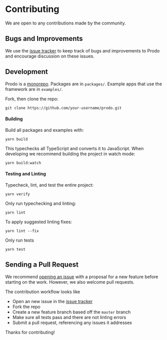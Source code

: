 # Contributing

We are open to any contributions made by the community.

## Bugs and Improvements

We use the [issue tracker](https://github.com/prodo-ai/prodo/issues) to keep
track of bugs and improvements to Prodo and encourage discussion on these issues.

## Development

Prodo is a [monorepo](https://en.wikipedia.org/wiki/Monorepo). Packages are in
`packages/`. Example apps that use the framework are in `examples/`.

Fork, then clone the repo:

```
git clone https://github.com/your-username/prodo.git
```

#### Building

Build all packages and examples with:

```
yarn build
```

This typechecks all TypeScript and converts it to JavaScript. When developing we
recommend building the project in watch mode:

```
yarn build:watch
```

#### Testing and Linting

Typecheck, lint, and test the entire project:

```
yarn verify
```

Only run typechecking and linting:

```
yarn lint
```

To apply suggested linting fixes:

```
yarn lint --fix
```

Only run tests

```
yarn test
```

## Sending a Pull Request

We recommend [opening an issue](https://github.com/prodo-ai/prodo/issues/new)
with a proposal for a new feature before starting on the work. However, we also
welcome pull requests.

The contribution workflow looks like

- Open an new issue in the [issue
  tracker](https://github.com/prodo-ai/prodo/issues/new)
- Fork the repo
- Create a new feature branch based off the `master` branch
- Make sure all tests pass and there are not linting errors
- Submit a pull request, referencing any issues it addresses

Thanks for contributing!
